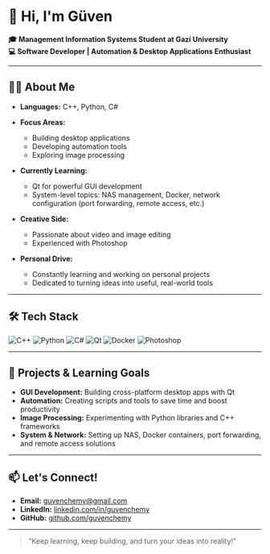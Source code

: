 # 👋 Hi, I'm Güven

**🎓 Management Information Systems Student at Gazi University**  
**💻 Software Developer | Automation & Desktop Applications Enthusiast**

---

## 👨‍💻 About Me

- **Languages:** C++, Python, C#
- **Focus Areas:**  
  - Building desktop applications  
  - Developing automation tools  
  - Exploring image processing

- **Currently Learning:**  
  - Qt for powerful GUI development  
  - System-level topics: NAS management, Docker, network configuration (port forwarding, remote access, etc.)

- **Creative Side:**  
  - Passionate about video and image editing  
  - Experienced with Photoshop

- **Personal Drive:**  
  - Constantly learning and working on personal projects  
  - Dedicated to turning ideas into useful, real-world tools

---

## 🛠️ Tech Stack

![C++](https://img.shields.io/badge/C%2B%2B-00599C?logo=c%2B%2B&logoColor=white&style=flat-square)
![Python](https://img.shields.io/badge/Python-3776AB?logo=python&logoColor=white&style=flat-square)
![C#](https://img.shields.io/badge/C%23-239120?logo=c-sharp&logoColor=white&style=flat-square)
![Qt](https://img.shields.io/badge/Qt-41CD52?logo=qt&logoColor=white&style=flat-square)
![Docker](https://img.shields.io/badge/Docker-2496ED?logo=docker&logoColor=white&style=flat-square)
![Photoshop](https://img.shields.io/badge/Photoshop-31A8FF?logo=adobe-photoshop&logoColor=white&style=flat-square)

---

## 🚀 Projects & Learning Goals

- **GUI Development:** Building cross-platform desktop apps with Qt
- **Automation:** Creating scripts and tools to save time and boost productivity
- **Image Processing:** Experimenting with Python libraries and C++ frameworks
- **System & Network:** Setting up NAS, Docker containers, port forwarding, and remote access solutions

---

## 📫 Let's Connect!

- **Email:** [guvenchemy@gmail.com](mailto:yilmazguven247@gmail.com)
- **LinkedIn:** [linkedin.com/in/guvenchemy](https://www.linkedin.com/in/güven-yılmaz-a622ba285)
- **GitHub:** [github.com/guvenchemy](https://github.com/guvenchemy)

---

> “Keep learning, keep building, and turn your ideas into reality!”
